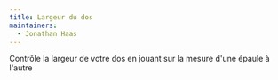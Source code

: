 ```yaml
---
title: Largeur du dos
maintainers:
  - Jonathan Haas
---
```


Contrôle la largeur de votre dos en jouant sur la mesure d'une épaule à l'autre
